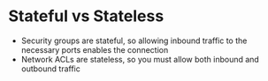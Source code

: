 
# Stateful vs Stateless
- Security groups are stateful, so allowing inbound traffic to the necessary ports enables the connection
- Network ACLs are stateless, so you must allow both inbound and outbound traffic